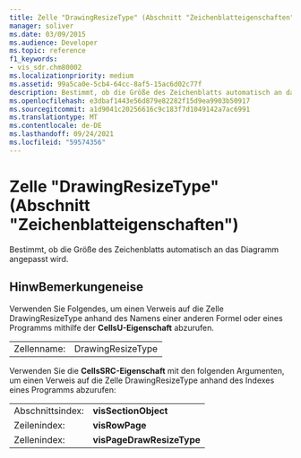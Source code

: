 ```yaml
---
title: Zelle "DrawingResizeType" (Abschnitt "Zeichenblatteigenschaften")
manager: soliver
ms.date: 03/09/2015
ms.audience: Developer
ms.topic: reference
f1_keywords:
- vis_sdr.chm80002
ms.localizationpriority: medium
ms.assetid: 99a5ca0e-5cb4-64cc-8af5-15ac6d02c77f
description: Bestimmt, ob die Größe des Zeichenblatts automatisch an das Diagramm angepasst wird.
ms.openlocfilehash: e3dbaf1443e56d879e82282f15d9ea9903b50917
ms.sourcegitcommit: a1d9041c20256616c9c183f7d1049142a7ac6991
ms.translationtype: MT
ms.contentlocale: de-DE
ms.lasthandoff: 09/24/2021
ms.locfileid: "59574356"
---
```

# <a name="drawingresizetype-cell-page-properties-section"></a>Zelle "DrawingResizeType" (Abschnitt "Zeichenblatteigenschaften")

Bestimmt, ob die Größe des Zeichenblatts automatisch an das Diagramm angepasst wird. 
  
## <a name="remarks"></a>HinwBemerkungeneise

Verwenden Sie Folgendes, um einen Verweis auf die Zelle DrawingResizeType anhand des Namens einer anderen Formel oder eines Programms mithilfe der **CellsU-Eigenschaft** abzurufen. 
  
|||
|:-----|:-----|
|Zellenname:  <br/> |DrawingResizeType  <br/> |
   
Verwenden Sie die **CellsSRC-Eigenschaft** mit den folgenden Argumenten, um einen Verweis auf die Zelle DrawingResizeType anhand des Indexes eines Programms abzurufen: 
  
|||
|:-----|:-----|
|Abschnittsindex:  <br/> |**visSectionObject** <br/> |
|Zeilenindex:  <br/> |**visRowPage** <br/> |
|Zellenindex:  <br/> |**visPageDrawResizeType** <br/> |
   

